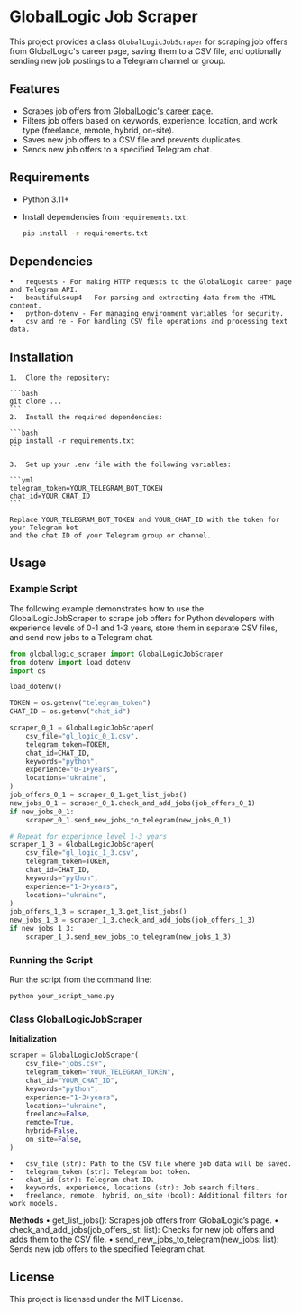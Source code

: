 # GlobalLogic Job Scraper

This project provides a class `GlobalLogicJobScraper` for scraping job offers from GlobalLogic's career page, saving them to a CSV file, and optionally sending new job postings to a Telegram channel or group.

## Features
- Scrapes job offers from [GlobalLogic's career page](https://www.globallogic.com/career-search-page/).
- Filters job offers based on keywords, experience, location, and work type (freelance, remote, hybrid, on-site).
- Saves new job offers to a CSV file and prevents duplicates.
- Sends new job offers to a specified Telegram chat.

## Requirements

- Python 3.11+
- Install dependencies from `requirements.txt`:

  ```bash
  pip install -r requirements.txt
  ```

## Dependencies
	•	requests - For making HTTP requests to the GlobalLogic career page and Telegram API.
	•	beautifulsoup4 - For parsing and extracting data from the HTML content.
	•	python-dotenv - For managing environment variables for security.
	•	csv and re - For handling CSV file operations and processing text data.

## Installation
	1.	Clone the repository:

    ```bash
    git clone ...
    ```
    2.	Install the required dependencies:

    ```bash
    pip install -r requirements.txt
    ```

    3.	Set up your .env file with the following variables:

    ```yml
    telegram_token=YOUR_TELEGRAM_BOT_TOKEN
    chat_id=YOUR_CHAT_ID
    ```

    Replace YOUR_TELEGRAM_BOT_TOKEN and YOUR_CHAT_ID with the token for your Telegram bot 
    and the chat ID of your Telegram group or channel.

## Usage

### Example Script

The following example demonstrates how to use the GlobalLogicJobScraper to scrape job offers for Python developers with experience levels of 0-1 and 1-3 years, store them in separate CSV files, and send new jobs to a Telegram chat.

```python
from globallogic_scraper import GlobalLogicJobScraper
from dotenv import load_dotenv
import os

load_dotenv()

TOKEN = os.getenv("telegram_token")
CHAT_ID = os.getenv("chat_id")

scraper_0_1 = GlobalLogicJobScraper(
    csv_file="gl_logic_0_1.csv",
    telegram_token=TOKEN,
    chat_id=CHAT_ID,
    keywords="python",
    experience="0-1+years",
    locations="ukraine",
)
job_offers_0_1 = scraper_0_1.get_list_jobs()
new_jobs_0_1 = scraper_0_1.check_and_add_jobs(job_offers_0_1)
if new_jobs_0_1:
    scraper_0_1.send_new_jobs_to_telegram(new_jobs_0_1)

# Repeat for experience level 1-3 years
scraper_1_3 = GlobalLogicJobScraper(
    csv_file="gl_logic_1_3.csv",
    telegram_token=TOKEN,
    chat_id=CHAT_ID,
    keywords="python",
    experience="1-3+years",
    locations="ukraine",
)
job_offers_1_3 = scraper_1_3.get_list_jobs()
new_jobs_1_3 = scraper_1_3.check_and_add_jobs(job_offers_1_3)
if new_jobs_1_3:
    scraper_1_3.send_new_jobs_to_telegram(new_jobs_1_3)
```

### Running the Script
Run the script from the command line:
```bash
python your_script_name.py
```

### Class GlobalLogicJobScraper
**Initialization**
```python
scraper = GlobalLogicJobScraper(
    csv_file="jobs.csv",
    telegram_token="YOUR_TELEGRAM_TOKEN",
    chat_id="YOUR_CHAT_ID",
    keywords="python",
    experience="1-3+years",
    locations="ukraine",
    freelance=False,
    remote=True,
    hybrid=False,
    on_site=False,
)
```

	•	csv_file (str): Path to the CSV file where job data will be saved.
	•	telegram_token (str): Telegram bot token.
	•	chat_id (str): Telegram chat ID.
	•	keywords, experience, locations (str): Job search filters.
	•	freelance, remote, hybrid, on_site (bool): Additional filters for work models.

**Methods**
	•	get_list_jobs(): Scrapes job offers from GlobalLogic’s page.
	•	check_and_add_jobs(job_offers_lst: list): Checks for new job offers and adds them to the CSV file.
	•	send_new_jobs_to_telegram(new_jobs: list): Sends new job offers to the specified Telegram chat.

## License
This project is licensed under the MIT License.